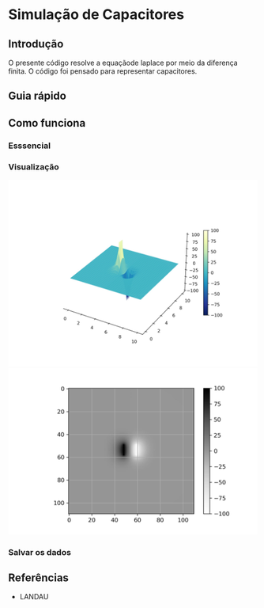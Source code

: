 # Simulação de Capacitores

## Introdução
O presente código resolve a equaçãode laplace por meio da diferença finita. O código foi pensado para representar capacitores.


## Guia rápido

## Como funciona

### Esssencial

### Visualização
![iamge3d](https://github.com/estevanmendes/eletrostatica/blob/master/img/3d_laplace_equation_capacitor.jpg)
![iamge2d](https://github.com/estevanmendes/eletrostatica/blob/master/img/2d_laplace_equation_capacitor.jpg)
### Salvar os dados 




## Referências

* LANDAU
